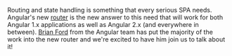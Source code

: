 Routing and state handling is something that every serious SPA needs. Angular's
new [router](https://github.com/angular/router) is the new answer to this need that will work for both Angular 1.x
applications as well as Angular 2.x (and everywhere in between). [Brian Ford](https://twitter.com/briantford)
from the Angular team has put the majority of the work into the new router and
we're excited to have him join us to talk about it!
